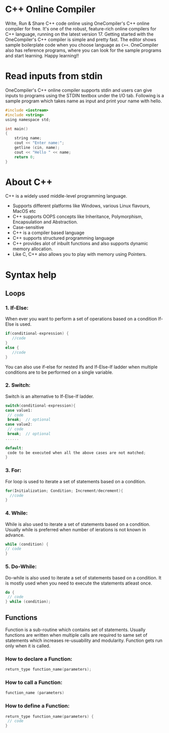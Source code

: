 # C++ Online Compiler

Write, Run & Share C++ code online using OneCompiler's C++ online compiler for free. It's one of the robust, feature-rich online compilers for C++ language, running on the latest version 17. Getting started with the OneCompiler's C++ compiler is simple and pretty fast. The editor shows sample boilerplate code  when you choose language as `C++`. OneCompiler also has reference programs, where you can look for the sample programs and start learning. Happy learning!!

# Read inputs from stdin
OneCompiler's C++ online compiler supports stdin and users can give inputs to programs using the STDIN textbox under the I/O tab. Following is a sample program which takes name as input and print your name with hello.

```c
#include <iostream>
#include <string>
using namespace std;

int main() 
{
    string name;
    cout << "Enter name:";
    getline (cin, name);
    cout << "Hello " << name;
    return 0;
}
```

# About C++
C++ is a widely used middle-level programming language. 

* Supports different platforms like Windows, various Linux flavours, MacOS etc
* C++ supports OOPS concepts like Inheritance, Polymorphism, Encapsulation and Abstraction.
* Case-sensitive
* C++ is a compiler based language
* C++ supports structured programming language 
* C++ provides alot of inbuilt functions and also supports dynamic memory allocation.
* Like C, C++ also allows you to play with memory using Pointers.

# Syntax help

## Loops
### 1. If-Else:

When ever you want to perform a set of operations based on a condition If-Else is used.

```c
if(conditional-expression) {
   //code
}
else {
   //code
}
```
You can also use if-else for nested Ifs and If-Else-If ladder when multiple conditions are to be performed on a single variable.

### 2. Switch:

Switch is an alternative to If-Else-If ladder.

```c
switch(conditional-expression){    
case value1:    
 // code    
 break;  // optional  
case value2:    
 // code    
 break;  // optional  
......    
    
default:     
 code to be executed when all the above cases are not matched;    
} 
```

### 3. For:

For loop is used to iterate a set of statements based on a condition.

```c
for(Initialization; Condition; Increment/decrement){  
  //code  
} 
```

### 4. While:

While is also used to iterate a set of statements based on a condition. Usually while is preferred when number of ierations is not known in advance.

```c
while (condition) {  
// code 
}  
```

### 5. Do-While:
Do-while is also used to iterate a set of statements based on a condition. It is mostly used when you need to execute the statements atleast once.

```c
do {  
 // code 
} while (condition); 
```

## Functions

Function is a sub-routine which contains set of statements. Usually functions are written when multiple calls are required to same set of statements which increases re-usuability and modularity. Function gets run only when it is called.

### How to declare a Function:

```c
return_type function_name(parameters);
```

### How to call a Function:

```c
function_name (parameters)
```
### How to define a Function:
```c
return_type function_name(parameters) {  
 // code
}
```

